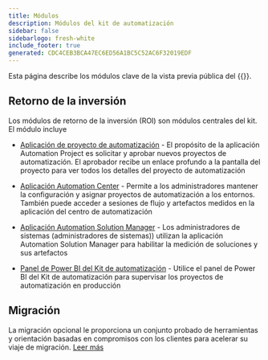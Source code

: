 ```yaml
---
title: Módulos
description: Módulos del kit de automatización
sidebar: false
sidebarlogo: fresh-white
include_footer: true
generated: CDC4CEB3BCA47EC6ED56A1BC5C52AC6F32019EDF
---
```


Esta página describe los módulos clave de la vista previa pública del {{<product-name>}}.

## Retorno de la inversión

Los módulos de retorno de la inversión (ROI) son módulos centrales del kit. El módulo incluye

- [Aplicación de proyecto de automatización](https://learn.microsoft.com/power-automate/guidance/automation-kit/use-automation-kit#automation-project-app) - El propósito de la aplicación Automation Project es solicitar y aprobar nuevos proyectos de automatización. El aprobador recibe un enlace profundo a la pantalla del proyecto para ver todos los detalles del proyecto de automatización

- [Aplicación Automation Center](https://learn.microsoft.com/power-automate/guidance/automation-kit/use-automation-kit#automation-center-app) - Permite a los administradores mantener la configuración y asignar proyectos de automatización a los entornos. También puede acceder a sesiones de flujo y artefactos medidos en la aplicación del centro de automatización

- [Aplicación Automation Solution Manager](https://learn.microsoft.com/power-automate/guidance/automation-kit/use-automation-kit#automation-solution-manager-app) - Los administradores de sistemas (administradores de sistemas)) utilizan la aplicación Automation Solution Manager para habilitar la medición de soluciones y sus artefactos

- [Panel de Power BI del Kit de automatización](https://learn.microsoft.com/power-automate/guidance/automation-kit/use-automation-kit#automation-kit-power-bi-dashboard) - Utilice el panel de Power BI del Kit de automatización para supervisar los proyectos de automatización en producción

## Migración

La migración opcional le proporciona un conjunto probado de herramientas y orientación basadas en compromisos con los clientes para acelerar su viaje de migración. [Leer más](/es/migration)
